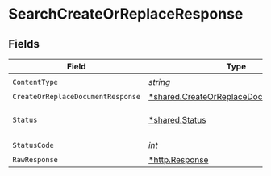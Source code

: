 # SearchCreateOrReplaceResponse


## Fields

| Field                                                                                             | Type                                                                                              | Required                                                                                          | Description                                                                                       |
| ------------------------------------------------------------------------------------------------- | ------------------------------------------------------------------------------------------------- | ------------------------------------------------------------------------------------------------- | ------------------------------------------------------------------------------------------------- |
| `ContentType`                                                                                     | *string*                                                                                          | :heavy_check_mark:                                                                                | N/A                                                                                               |
| `CreateOrReplaceDocumentResponse`                                                                 | [*shared.CreateOrReplaceDocumentResponse](../../models/shared/createorreplacedocumentresponse.md) | :heavy_minus_sign:                                                                                | OK                                                                                                |
| `Status`                                                                                          | [*shared.Status](../../models/shared/status.md)                                                   | :heavy_minus_sign:                                                                                | Default error response                                                                            |
| `StatusCode`                                                                                      | *int*                                                                                             | :heavy_check_mark:                                                                                | N/A                                                                                               |
| `RawResponse`                                                                                     | [*http.Response](https://pkg.go.dev/net/http#Response)                                            | :heavy_minus_sign:                                                                                | N/A                                                                                               |